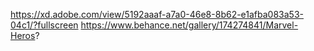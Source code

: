 https://xd.adobe.com/view/5192aaaf-a7a0-46e8-8b62-e1afba083a53-04c1/?fullscreen
https://www.behance.net/gallery/174274841/Marvel-Heros?
